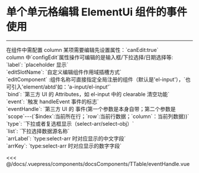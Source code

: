 # 单个单元格编辑 ElementUi 组件的事件使用

---

<common-code-format>
  <docsComponents-TTable-eventHandle slot="source"></docsComponents-TTable-eventHandle>
在组件中需配置
column 某项需要编辑先设置属性：`canEdit:true`<br/>
column 中`configEdit`属性操作可编辑的是输入框/下拉选择/日期选择等:<br/>
`label`: `placeholder 显示`<br/>
`editSlotName`: `自定义编辑组件作用域插槽方式`<br/>
`editComponent` :组件名称可直接指定全局注册的组件（默认是'el-input'），`也可引入'element/abtd'如：'a-input/el-input'`<br/>
`bind`: `第三方 UI 的 Attributes，如 el-input 中的 clearable 清空功能`<br/>
`event`: `触发 handleEvent 事件的标志`<br/>
`eventHandle`: `第三方 UI 的 事件(第一个参数是本身自带；第二个参数是`scope`---(`$index`:当前所在行；`row`:当前行数据；`column`：当前列数据))`<br/>
`type`: `下拉或者复选框显示（select-arr/select-obj）`<br/>
`list`: `下拉选择数据源名称`<br/>
`arrLabel`: `type:select-arr 时对应显示的中文字段`<br/>
`arrKey`: `type:select-arr 时对应显示的数字字段`

<<< @/docs/.vuepress/components/docsComponents/TTable/eventHandle.vue
</common-code-format>
